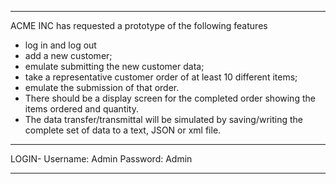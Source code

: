 *************************************************
ACME INC has requested a prototype of the following features
- log in and log out
- add a new customer;
- emulate submitting the new customer data;
- take a representative customer order of at least 10 different items;
- emulate the submission of that order.
- There should be a display screen for the completed order showing the items ordered and
quantity.
- The data transfer/transmittal will be simulated by saving/writing the complete set of data to
a text, JSON or xml file.
*************************************************
LOGIN- 
Username: Admin
Password: Admin
*************************************************
